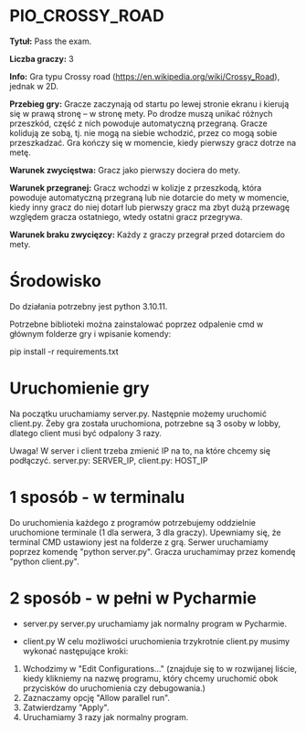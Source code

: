 ﻿# PIO_CROSSY_ROAD

**Tytuł:** Pass the exam.

**Liczba graczy:** 3

**Info:** Gra typu Crossy road (https://en.wikipedia.org/wiki/Crossy_Road), jednak w 2D.

**Przebieg gry:** Gracze zaczynają od startu po lewej stronie ekranu i kierują się w prawą stronę – w stronę mety. Po drodze muszą unikać różnych przeszkód, część z nich powoduje automatyczną przegraną. Gracze kolidują ze sobą, tj. nie mogą na siebie wchodzić, przez co mogą sobie przeszkadzać. Gra kończy się w momencie, kiedy pierwszy gracz dotrze na metę.

**Warunek zwycięstwa:** Gracz jako pierwszy dociera do mety. 

**Warunek przegranej:** Gracz wchodzi w kolizje z przeszkodą, która powoduje automatyczną przegraną lub nie dotarcie do mety w momencie, kiedy inny gracz do niej dotarł lub pierwszy gracz ma zbyt dużą przewagę względem gracza ostatniego, wtedy ostatni gracz przegrywa.

**Warunek braku zwycięzcy:**  Każdy z graczy przegrał przed dotarciem do mety.

# Środowisko

Do działania potrzebny jest python 3.10.11.

Potrzebne biblioteki można zainstalować poprzez odpalenie cmd w głównym folderze gry i wpisanie komendy:

pip install -r requirements.txt

# Uruchomienie gry

Na początku uruchamiamy server.py. Następnie możemy uruchomić client.py. Żeby gra została uruchomiona, potrzebne są 3 osoby w lobby, dlatego client musi być odpalony 3 razy.

Uwaga! W server i client trzeba zmienić IP na to, na które chcemy się podłączyć. server.py: SERVER_IP, client.py: HOST_IP

# 1 sposób - w terminalu
Do uruchomienia każdego z programów potrzebujemy oddzielnie uruchomione terminale (1 dla serwera, 3 dla graczy).
Upewniamy się, że terminal CMD ustawiony jest na folderze z grą. 
Serwer uruchamiamy poprzez komendę "python server.py". Gracza uruchamimay przez komendę "python client.py".

# 2 sposób - w pełni w Pycharmie

- server.py
server.py uruchamiamy jak normalny program w Pycharmie.

- client.py
W celu możliwości uruchomienia trzykrotnie client.py musimy wykonać następujące kroki:
1. Wchodzimy w "Edit Configurations..." (znajduje się to w rozwijanej liście, kiedy klikniemy na nazwę programu, który chcemy uruchomić obok przycisków do uruchomienia czy debugowania.)
2. Zaznaczamy opcję "Allow parallel run".
3. Zatwierdzamy "Apply".
4. Uruchamiamy 3 razy jak normalny program.
